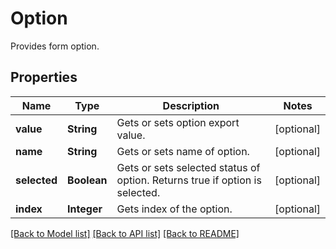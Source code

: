 ﻿
# Option
Provides form option.

## Properties
Name | Type | Description | Notes
------------ | ------------- | ------------- | -------------
**value** | **String** | Gets or sets option export value. | [optional]
**name** | **String** | Gets or sets name of option. | [optional]
**selected** | **Boolean** | Gets or sets selected status of option. Returns true if option is selected. | [optional]
**index** | **Integer** | Gets index of the option.  | [optional]


[[Back to Model list]](../../README.md#documentation-for-models) [[Back to API list]](../../README.md#documentation-for-api-endpoints) [[Back to README]](../../README.md)


